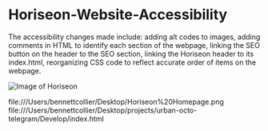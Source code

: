 # Horiseon-Website-Accessibility

The accessibility changes made include: adding alt codes to images, adding comments in HTML to identify each section of the webpage, linking the SEO button on the header to the SEO section, linking the Horiseon header to its index.html, reorganizing CSS code to reflect accurate order of items on the webpage.

![Image of Horiseon](/Users/bennettcollier/Desktop/Horiseon%20Homepage.png)

file:///Users/bennettcollier/Desktop/Horiseon%20Homepage.png
file:///Users/bennettcollier/Desktop/projects/urban-octo-telegram/Develop/index.html
